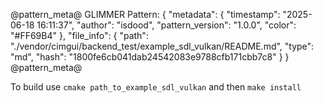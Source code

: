 @pattern_meta@
GLIMMER Pattern:
{
  "metadata": {
    "timestamp": "2025-06-18 16:11:37",
    "author": "isdood",
    "pattern_version": "1.0.0",
    "color": "#FF69B4"
  },
  "file_info": {
    "path": "./vendor/cimgui/backend_test/example_sdl_vulkan/README.md",
    "type": "md",
    "hash": "1800fe6cb041dab24542083e9788cfb171cbb7c8"
  }
}
@pattern_meta@


To build use `cmake path_to_example_sdl_vulkan` and then `make install`
